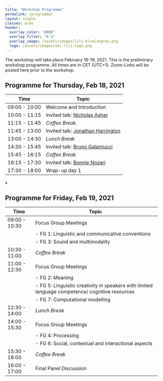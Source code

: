 ```yaml
---
title: "Workshop Programme"
permalink: /programme/
layout: single
classes: wide
header:
  overlay_color: "#000"
  overlay_filter: "0.1"
  overlay_image: /assets/images/lili-blueishgrey.png
  logo: /assets/images/ubi-lili-logo.png
---
```


The workshop will take place February 18–19, 2021. This is the preliminary workshop programme. All times are in CET (UTC+1). Zoom-Links will be posted here prior to the workshop.


## Programme for Thursday, Feb 18, 2021

| Time          | Topic                                |
| ------------- | ------------------------------------ |
| 09:00 - 10:00 | Welcome and Introduction             |
| 10:00 - 11:15 | Invited talk: [Nicholas Asher](https://www.irit.fr/~Nicholas.Asher/)          |
| 11:15 - 11:45 | _Coffee Break_                       |
| 11:45 - 13:00 | Invited talk: [Jonathan Harrington](https://www.phonetik.uni-muenchen.de/personen/professoren/harrington_jonathan/index.html) |
| 13:00 - 14:30 | _Lunch Break_                        |
| 14:30 - 15:45 | Invited talk: [Bruno Galantucci](https://sites.google.com/site/brunogalantucci/home)       |
| 15:45 - 16:15 | _Coffee Break_                       |
| 16:15 - 17:30 | Invited talk:  [Bonnie Nozari](https://www.cmu.edu/dietrich/psychology/people/core-training-faculty/n-bonnie-nozari.html)          |
| 17:30 - 18:00 | Wrap-up day 1                        |

s
## Programme for Friday, Feb 19, 2021

| Time          | Topic                                |
| ------------- | ------------------------------------ |
| 09:00 - 10:30 | Focus Group Meetings                 |
|               | - FG 1: Linguistic and communicative conventions |
|               | - FG 3: Sound and multimodality      |
| 10:30 - 11:00 | _Coffee Break_                       |
| 11:00 - 12:30 | Focus Group Meetings                 |
|               | - FG 2: Meaning                      |
|               | - FG 5: Linguistic creativity in speakers with limited language competence/ cognitive resources |
|               | - FG 7: Computational modelling      |
| 12:30 - 14:00 | _Lunch Break_                        |
| 14:00 - 15:30 | Focus Group Meetings                 |
|               | - FG 4: Processing                   |
|               | - FG 6: Social, contextual and interactional aspects |
| 15:30 - 16:00 | _Coffee Break_                       |
| 16:00 - 17:00 | Final Panel Discussion               |

